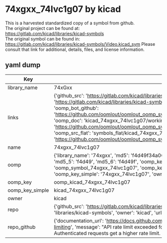 # 74xgxx_74lvc1g07 by kicad  
This is a harvested standardized copy of a symbol from github.  
The original project can be found at:  
https://gitlab.com/kicad/libraries/kicad-symbols  
The original symbol can be found in:
https://gitlab.com/kicad/libraries/kicad-symbols/Video.kicad_sym
Please consult that link for additional, details, files, and license information.  
## yaml dump  
| Key | Value |  
| --- | --- |  
| library_name | 74xGxx |  
| links | {'github_src': 'https://gitlab.com/kicad/libraries/kicad-symbols/Video.kicad_sym', 'github_src_repo': 'https://gitlab.com/kicad/libraries/kicad-symbols', 'oomp_bot': 'kicad_74xgxx_74lvc1g07/working', 'oomp_bot_github': 'https://github.com/oomlout/oomlout_oomp_symbol_bot/tree/main/kicad_74xgxx_74lvc1g07/working', 'oomp_doc': 'kicad_74xgxx_74lvc1g07/working', 'oomp_doc_github': 'https://github.com/oomlout/oomlout_oomp_symbol_doc/tree/main/kicad_74xgxx_74lvc1g07/working', 'oomp_src_flat': 'symbols_flat/kicad_74xgxx_74lvc1g07/working', 'oomp_src_flat_github': 'https://github.com/oomlout/oomlout_oomp_symbol_src/tree/main/kicad_74xgxx_74lvc1g07/working'} |  
| name | 74xgxx_74lvc1g07 |  
| oomp | {'library_name': '74xgxx', 'md5': 'f4d49f34a064b1c9a44b0e6fa4b90db0', 'md5_10': 'f4d49f34a0', 'md5_5': 'f4d49', 'md5_6': 'f4d49f', 'oomp_key': 'oomp_74xgxx_74lvc1g07', 'oomp_key_extra': 'oomp_symbol_74xgxx_74lvc1g07', 'oomp_key_full': 'oomp_symbol_74xgxx_74lvc1g07_f4d49f', 'oomp_key_simple': '74xgxx_74lvc1g07', 'owner_name': 'kicad', 'symbol_name': '74xgxx_74lvc1g07'} |  
| oomp_key | oomp_kicad_74xgxx_74lvc1g07 |  
| oomp_key_simple | kicad_74xgxx_74lvc1g07 |  
| owner | kicad |  
| repo | {'github_src': 'https://gitlab.com/kicad/libraries/kicad-symbols/Video.kicad_sym', 'name': 'libraries/kicad-symbols', 'owner': 'kicad', 'url': 'https://gitlab.com/kicad/libraries/kicad-symbols'} |  
| repo_github | {'documentation_url': 'https://docs.github.com/rest/overview/resources-in-the-rest-api#rate-limiting', 'message': "API rate limit exceeded for 84.66.173.59. (But here's the good news: Authenticated requests get a higher rate limit. Check out the documentation for more details.)"} |  


